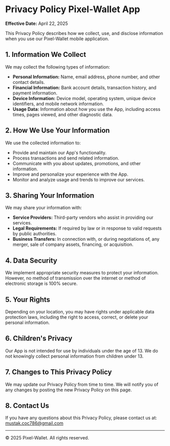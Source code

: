 # Privacy Policy Pixel-Wallet App

**Effective Date:** April 22, 2025

This Privacy Policy describes how we collect, use, and disclose information when you use our Pixel-Wallet mobile application.

## 1. Information We Collect

We may collect the following types of information:

- **Personal Information:** Name, email address, phone number, and other contact details.
- **Financial Information:** Bank account details, transaction history, and payment information.
- **Device Information:** Device model, operating system, unique device identifiers, and mobile network information.
- **Usage Data:** Information about how you use the App, including access times, pages viewed, and other diagnostic data.

## 2. How We Use Your Information

We use the collected information to:

- Provide and maintain our App's functionality.
- Process transactions and send related information.
- Communicate with you about updates, promotions, and other information.
- Improve and personalize your experience with the App.
- Monitor and analyze usage and trends to improve our services.

## 3. Sharing Your Information

We may share your information with:

- **Service Providers:** Third-party vendors who assist in providing our services.
- **Legal Requirements:** If required by law or in response to valid requests by public authorities.
- **Business Transfers:** In connection with, or during negotiations of, any merger, sale of company assets, financing, or acquisition.

## 4. Data Security

We implement appropriate security measures to protect your information. However, no method of transmission over the internet or method of electronic storage is 100% secure.

## 5. Your Rights

Depending on your location, you may have rights under applicable data protection laws, including the right to access, correct, or delete your personal information.

## 6. Children's Privacy

Our App is not intended for use by individuals under the age of 13. We do not knowingly collect personal information from children under 13.

## 7. Changes to This Privacy Policy

We may update our Privacy Policy from time to time. We will notify you of any changes by posting the new Privacy Policy on this page.

## 8. Contact Us

If you have any questions about this Privacy Policy, please contact us at: [mustak.coc786@gmail.com](mailto:mustak.coc786@gmail.com)

---

© 2025 Pixel-Wallet. All rights reserved.

